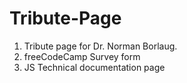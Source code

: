# Tribute-Page
1. Tribute page for Dr. Norman Borlaug.
2. freeCodeCamp Survey form
3. JS Technical documentation page
